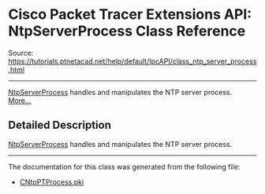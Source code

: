 # Cisco Packet Tracer Extensions API: NtpServerProcess Class Reference

Source: https://tutorials.ptnetacad.net/help/default/IpcAPI/class_ntp_server_process.html

---

[NtpServerProcess](class_ntp_server_process.html "NtpServerProcess handles and manipulates the NTP server process.") handles and manipulates the NTP server process. [More...](class_ntp_server_process.html#details)

## Detailed Description

[NtpServerProcess](class_ntp_server_process.html "NtpServerProcess handles and manipulates the NTP server process.") handles and manipulates the NTP server process. 

* * *

The documentation for this class was generated from the following file:

  * [CNtpPTProcess.pki](_c_ntp_p_t_process_8pki.html)


